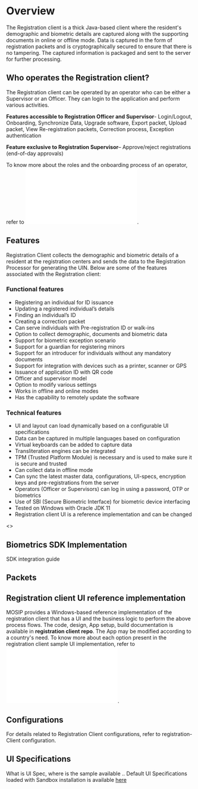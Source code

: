 # Overview

The Registration client is a thick Java-based client where the resident's demographic and biometric details are captured along with the supporting documents in online or offline mode. Data is captured in the form of registration packets and is cryptographically secured to ensure that there is no tampering. The captured information is packaged and sent to the server for further processing.

## Who operates the Registration client?

The Registration client can be operated by an operator who can be either a Supervisor or an Officer. They can login to the application and perform various activities.

**Features accessible to Registration Officer and Supervisor**- Login/Logout, Onboarding, Synchronize Data, Upgrade software, Export packet, Upload packet, View Re-registration packets, Correction process, Exception authentication

**Feature exclusive to Registration Supervisor**– Approve/reject registrations (end-of-day approvals)

To know more about the roles and the onboarding process of an operator, refer to ![Operator onboarding](operator-onboarding.md).

## Features
Registration Client collects the demographic and biometric details of a resident at the registration centers and sends the data to the Registration Processor for generating the UIN. Below are some of the features associated with the Registration client:

### Functional features
*	Registering an individual for ID issuance
*	Updating a registered individual’s details
*	Finding an individual’s ID
*	Creating a correction packet
*	Can serve individuals with Pre-registration ID or walk-ins
*	Option to collect demographic, documents and biometric data
*	Support for biometric exception scenario
*	Support for a guardian for registering minors
*	Support for an introducer for individuals without any mandatory documents
*	Support for integration with devices such as a printer, scanner or GPS
*	Issuance of application ID with QR code
*	Officer and supervisor model
*	Option to modify various settings
*	Works in offline and online modes
*	Has the capability to remotely update the software

### Technical features
*	UI and layout can load dynamically based on a configurable UI specifications
*	Data can be captured in multiple languages based on configuration
*	Virtual keyboards can be added to capture data
*	Transliteration engines can be integrated
*	TPM (Trusted Platform Module) is necessary and is used to make sure it is secure and trusted
*	Can collect data in offline mode
*	Can sync the latest master data, configurations, UI-specs, encryption keys and pre-registrations from the server
*	Operators (Officer or Supervisors) can log in using a password, OTP or biometrics
*	Use of SBI (Secure Biometric Interface) for biometric device interfacing
*	Tested on Windows with Oracle JDK 11
*	Registration client UI is a reference implementation and can be changed

<<Reg client entity diagram>>
## Biometrics SDK Implementation
  
  SDK integration guide
  

## Packets


## Registration client UI reference implementation
MOSIP provides a Windows-based reference implementation of the registration client that has a UI and the business logic to perform the above process flows. The code, design, App setup, build documentation is available in **registration client repo**. The App may be modified according to a country's need.
To know more about each option present in the registration client sample UI implementation, refer to ![Registration client user guide](registration-client-user-manual.md).

## Configurations
For details related to Registration Client configurations, refer to registration-Client configuration.

## UI Specifications
What is UI Spec, where is the sample available .. 
Default UI Specifications loaded with Sandbox installation is available [here](https://github.com/mosip/mosip-infra/blob/1.2.0-rc2/deployment/v3/mosip/kernel/masterdata/xlsx/ui_spec.xlsx)



